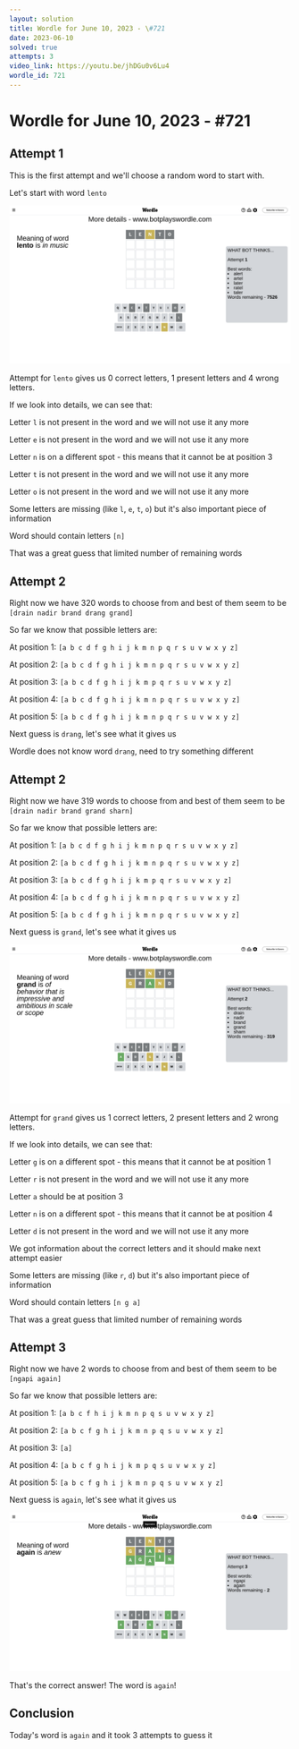 ```yaml
---
layout: solution
title: Wordle for June 10, 2023 - \#721
date: 2023-06-10
solved: true
attempts: 3
video_link: https://youtu.be/jhDGu0v6Lu4
wordle_id: 721
---
```


# Wordle for June 10, 2023 - \#721

## Attempt 1

This is the first attempt and we'll choose a random word to start with.

Let's start with word `lento`

![Attempt 1](2023-06-10/attempt-1.png)

Attempt for `lento` gives us 0 correct letters, 1 present letters and 4 wrong letters.

If we look into details, we can see that:

Letter `l` is not present in the word and we will not use it any more

Letter `e` is not present in the word and we will not use it any more

Letter `n` is on a different spot - this means that it cannot be at position 3

Letter `t` is not present in the word and we will not use it any more

Letter `o` is not present in the word and we will not use it any more

Some letters are missing (like `l`, `e`, `t`, `o`) but it's also important piece of information

Word should contain letters `[n]`

That was a great guess that limited number of remaining words



## Attempt 2

Right now we have 320 words to choose from and best of them seem to be `[drain nadir brand drang grand]`

So far we know that possible letters are:

At position 1: `[a b c d f g h i j k m n p q r s u v w x y z]`

At position 2: `[a b c d f g h i j k m n p q r s u v w x y z]`

At position 3: `[a b c d f g h i j k m p q r s u v w x y z]`

At position 4: `[a b c d f g h i j k m n p q r s u v w x y z]`

At position 5: `[a b c d f g h i j k m n p q r s u v w x y z]`

Next guess is `drang`, let's see what it gives us

Wordle does not know word `drang`, need to try something different

## Attempt 2

Right now we have 319 words to choose from and best of them seem to be `[drain nadir brand grand sharn]`

So far we know that possible letters are:

At position 1: `[a b c d f g h i j k m n p q r s u v w x y z]`

At position 2: `[a b c d f g h i j k m n p q r s u v w x y z]`

At position 3: `[a b c d f g h i j k m p q r s u v w x y z]`

At position 4: `[a b c d f g h i j k m n p q r s u v w x y z]`

At position 5: `[a b c d f g h i j k m n p q r s u v w x y z]`

Next guess is `grand`, let's see what it gives us

![Attempt 2](2023-06-10/attempt-2.png)

Attempt for `grand` gives us 1 correct letters, 2 present letters and 2 wrong letters.

If we look into details, we can see that:

Letter `g` is on a different spot - this means that it cannot be at position 1

Letter `r` is not present in the word and we will not use it any more

Letter `a` should be at position 3

Letter `n` is on a different spot - this means that it cannot be at position 4

Letter `d` is not present in the word and we will not use it any more

We got information about the correct letters and it should make next attempt easier

Some letters are missing (like `r`, `d`) but it's also important piece of information

Word should contain letters `[n g a]`

That was a great guess that limited number of remaining words



## Attempt 3

Right now we have 2 words to choose from and best of them seem to be `[ngapi again]`

So far we know that possible letters are:

At position 1: `[a b c f h i j k m n p q s u v w x y z]`

At position 2: `[a b c f g h i j k m n p q s u v w x y z]`

At position 3: `[a]`

At position 4: `[a b c f g h i j k m p q s u v w x y z]`

At position 5: `[a b c f g h i j k m n p q s u v w x y z]`

Next guess is `again`, let's see what it gives us

![Attempt 3](2023-06-10/attempt-3.png)

That's the correct answer! The word is `again`!

## Conclusion

Today's word is `again` and it took 3 attempts to guess it

